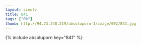 ```yaml
--- 
layout: sieutv
title: 841
tags: ["0k"]
thumb: http://94.23.248.219/absoluporn-1/image/002/841.jpg
---
```

{% include absoluporn key="841" %} 
